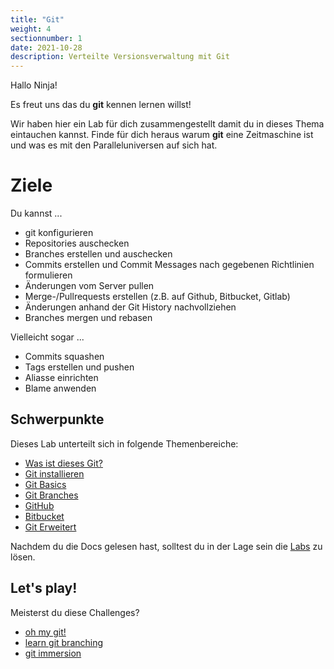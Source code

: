 ```yaml
---
title: "Git"
weight: 4
sectionnumber: 1
date: 2021-10-28
description: Verteilte Versionsverwaltung mit Git
---
```


Hallo Ninja!

Es freut uns das du **git** kennen lernen willst!

Wir haben hier ein Lab für dich zusammengestellt damit du in dieses Thema eintauchen kannst. Finde für dich heraus warum **git** eine Zeitmaschine ist und was es mit den Paralleluniversen auf sich hat.

# Ziele

Du kannst ...

- git konfigurieren
- Repositories auschecken
- Branches erstellen und auschecken
- Commits erstellen und Commit Messages nach gegebenen Richtlinien formulieren
- Änderungen vom Server pullen
- Merge-/Pullrequests erstellen (z.B. auf Github, Bitbucket, Gitlab)
- Änderungen anhand der Git History nachvollziehen
- Branches mergen und rebasen

Vielleicht sogar ...

- Commits squashen
- Tags erstellen und pushen
- Aliasse einrichten
- Blame anwenden

## Schwerpunkte

Dieses Lab unterteilt sich in folgende Themenbereiche:

* [Was ist dieses Git?](was-ist-git)
* [Git installieren](git-install)
* [Git Basics](git-basics)
* [Git Branches](git-branches)
* [GitHub](git-hub)
* [Bitbucket](bitbucket)
* [Git Erweitert](git-extended)

Nachdem du die Docs gelesen hast, solltest du in der Lage sein die [Labs](../../../../labs/git/) zu lösen.
## Let's play!

Meisterst du diese Challenges?

* [oh my git!](https://ohmygit.org/)
* [learn git branching](https://learngitbranching.js.org/)
* [git immersion](https://gitimmersion.com)
